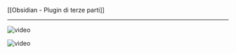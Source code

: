 [[Obsidian - Plugin di terze parti]]

---

![video](https://youtu.be/GH2vo9lVOg4?si=SlAe_yRlH-gyxTzn)


![video](https://youtu.be/nUHdlVWeWLw?si=51a74EQR_ucKYro2)

